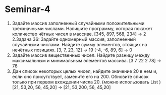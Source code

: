 # Seminar-4
1. Задайте массив заполненный случайными положительными трёхзначными числами. Напишите программу, которая покажет количество чётных чисел в массиве.
[345, 897, 568, 234] -> 2
2.Задача 36: Задайте одномерный массив, заполненный случайными числами. Найдите сумму элементов, стоящих на нечётных позициях.
[3, 7, 23, 12] -> 19
[-4, -6, 89, 6] -> 0
3.  Задайте массив вещественных чисел. Найдите разницу между максимальным и минимальным элементов массива.
[3 7 22 2 78] -> 76
4. Дан список некоторых целых чисел, найдите значение 20 в нем и, если оно присутствует, замените его на 200. 
Обновите список только при первом вхождении числа 20. (можно использовать List<integer> )
[21, 53,20, 56, 45,20] -> [21, 53,200, 56, 45,20]
